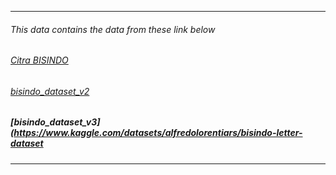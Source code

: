 ----
###### This data contains the data from these link below


###### [Citra BISINDO](https://www.kaggle.com/datasets/achmadnoer/alfabet-bisindo)


###### [bisindo_dataset_v2](https://www.kaggle.com/datasets/yunitayupratiwi/bisindo-dataset)

##### [bisindo_dataset_v3](https://www.kaggle.com/datasets/alfredolorentiars/bisindo-letter-dataset
---
